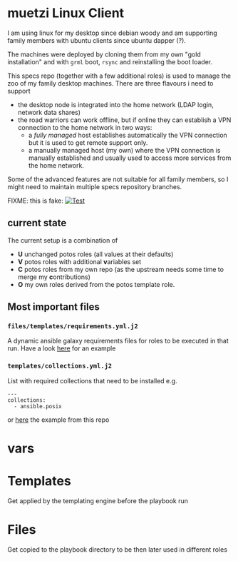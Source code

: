 # muetzi Linux Client

I am using linux for my desktop since debian woody and am supporting
family members with ubuntu clients since ubuntu dapper (?).

The machines were deployed by cloning them from my own
"gold installation" and with `grml` boot, `rsync` and
reinstalling the boot loader.

This specs repo (together with a few additional roles)
is used to manage the zoo of my family desktop machines.
There are three flavours i need to support

* the desktop node is integrated into the home network (LDAP login, network data shares)
* the road warriors can work offline, but if online they can establish a VPN connection to the home
  network in two ways:
  * a *fully managed* host establishes automatically the VPN connection but it is
    used to get remote support only.
  * a manually managed host (my own) where the VPN connection is manually
    established and usually used to access more services from the home  network.

Some of the advanced features are not suitable for all family members,
so I might need to maintain multiple specs repository branches.

FIXME: this is fake: [![Test](https://github.com/projectpotos/ansible-specs-potos/actions/workflows/test.yml/badge.svg)](https://github.com/projectpotos/ansible-specs-potos/actions/workflows/test.yml)

## current state

The current setup is a combination of
* **U** unchanged potos roles (all values at their defaults)
* **V** potos roles with additional **v**ariables set
* **C** potos roles from my own repo (as the upstream needs some time to merge my **c**ontributions)
* **O** my own roles derived from the potos template role.





## Most important files

### `files/templates/requirements.yml.j2`
A dynamic ansible galaxy requirements files for roles to be executed in that run. Have a look [here](https://github.com/projectpotos/ansible-specs-potos/blob/main/files/templates/requirements.yml.j2) for an example

### `templates/collections.yml.j2`
List with required collections that need to be installed e.g.
```
---
collections:
  - ansible.posix
```
or [here](https://github.com/projectpotos/ansible-specs-potos/blob/main/templates/collections.yml.j2) the example from this repo

# vars

# Templates

Get applied by the templating engine before the playbook run

# Files

Get copied to the playbook directory to be then later used in different roles
